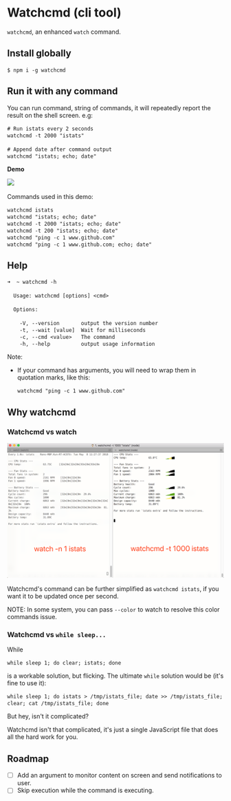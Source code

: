 # Watchcmd (cli tool)

`watchcmd`, an enhanced `watch` command.

## Install globally

```
$ npm i -g watchcmd
```

## Run it with any command

You can run command, string of commands, it will repeatedly report the result on the shell screen. e.g:

```
# Run istats every 2 seconds
watchcmd -t 2000 "istats"

# Append date after command output
watchcmd "istats; echo; date"
```

**Demo**

<a href="https://asciinema.org/a/180364" target="_blank"><img src="https://asciinema.org/a/180364.png" width="589.5" /></a>

Commands used in this demo:

```
watchcmd istats
watchcmd "istats; echo; date"
watchcmd -t 2000 "istats; echo; date"
watchcmd -t 200 "istats; echo; date"
watchcmd "ping -c 1 www.github.com"
watchcmd "ping -c 1 www.github.com; echo; date"
```

## Help

```
➜  ~ watchcmd -h

  Usage: watchcmd [options] <cmd>

  Options:

    -V, --version       output the version number
    -t, --wait [value]  Wait for milliseconds
    -c, --cmd <value>   The command
    -h, --help          output usage information
```

Note:

- If your command has arguments, you will need to wrap them in quotation marks, like this:
  
  ```
  watchcmd "ping -c 1 www.github.com"
  ```

## Why watchcmd

### Watchcmd vs watch

![Watchcmd vs Watch](./assets/watchcmd-vs-watch.png)

Watchcmd's command can be further simplified as `watchcmd istats`, if you want it to be updated once per second.

NOTE: In some system, you can pass `--color` to watch to resolve this color commands issue.

### Watchcmd vs `while sleep...`

While

```
while sleep 1; do clear; istats; done
```

is a workable solution, but flicking. The ultimate `while` solution would be (it's fine to use it):

```
while sleep 1; do istats > /tmp/istats_file; date >> /tmp/istats_file; clear; cat /tmp/istats_file; done
```

But hey, isn't it complicated?

Watchcmd isn't that complicated, it's just a single JavaScript file that does all the hard work for you.

## Roadmap

- [ ] Add an argument to monitor content on screen and send notifications to user.
- [ ] Skip execution while the command is executing.
